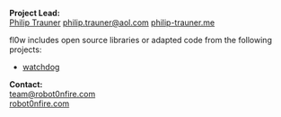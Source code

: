 **Project Lead:**  
[Philip Trauner](http://github.com/PhilipTrauner) [philip.trauner@aol.com](mailto:philip.trauner@aol.com) [philip-trauner.me](http://philip-trauner.me)

fl0w includes open source libraries or adapted code from the following projects:  

* [watchdog](https://github.com/gorakhargosh/watchdog)


**Contact:**  
[team@robot0nfire.com](mailto:team@robot0nfire.com)  
[robot0nfire.com](http://robot0nfire.com)

